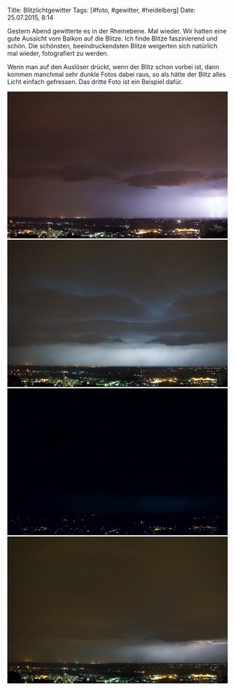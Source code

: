 Title: Blitzlichtgewitter
Tags: [#foto, #gewitter, #heidelberg]
Date: 25.07.2015, 8:14

Gestern Abend gewitterte es in der Rheinebene. Mal wieder. Wir hatten eine gute Aussicht vom Balkon auf die Blitze. Ich finde Blitze faszinierend und schön. Die schönsten, beeindruckendsten Blitze weigerten sich natürlich mal wieder, fotografiert zu werden.

Wenn man auf den Auslöser drückt, wenn der Blitz schon vorbei ist, dann kommen manchmal sehr dunkle Fotos dabei raus, so als hätte der Blitz alles Licht einfach gefressen. Das dritte Foto ist ein Beispiel dafür.

![](/img/IMG_93.jpg)
![](/img/IMG_94.jpg)
![](/img/IMG_95.jpg)
![](/img/IMG_96.jpg)

